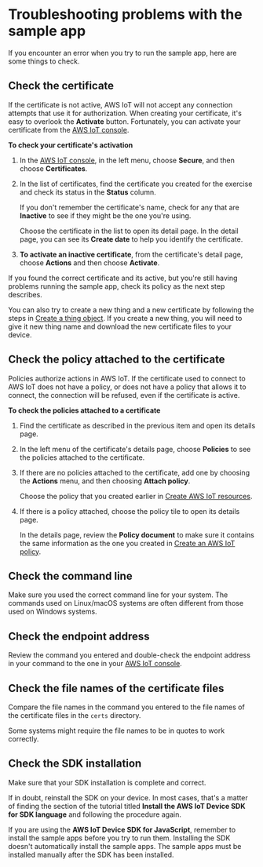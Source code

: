 # Troubleshooting problems with the sample app<a name="gs-device-troubleshoot"></a>

If you encounter an error when you try to run the sample app, here are some things to check\. 

## Check the certificate<a name="gs-device-ts-step-1"></a>

If the certificate is not active, AWS IoT will not accept any connection attempts that use it for authorization\. When creating your certificate, it's easy to overlook the **Activate** button\. Fortunately, you can activate your certificate from the [AWS IoT console](https://console.aws.amazon.com/iot/home)\.

**To check your certificate's activation**

1. In the [AWS IoT console](https://console.aws.amazon.com/iot/home), in the left menu, choose **Secure**, and then choose **Certificates**\.

1. In the list of certificates, find the certificate you created for the exercise and check its status in the **Status** column\.

   If you don't remember the certificate's name, check for any that are **Inactive** to see if they might be the one you're using\.

   Choose the certificate in the list to open its detail page\. In the detail page, you can see its **Create date** to help you identify the certificate\.

1. **To activate an inactive certificate**, from the certificate's detail page, choose **Actions** and then choose **Activate**\. 

If you found the correct certificate and its active, but you're still having problems running the sample app, check its policy as the next step describes\.

You can also try to create a new thing and a new certificate by following the steps in [Create a thing object](create-iot-resources.md#create-aws-thing)\. If you create a new thing, you will need to give it new thing name and download the new certificate files to your device\.

## Check the policy attached to the certificate<a name="gs-device-ts-step-2"></a>

Policies authorize actions in AWS IoT\. If the certificate used to connect to AWS IoT does not have a policy, or does not have a policy that allows it to connect, the connection will be refused, even if the certificate is active\.

**To check the policies attached to a certificate**

1. Find the certificate as described in the previous item and open its details page\.

1. In the left menu of the certificate's details page, choose **Policies** to see the policies attached to the certificate\.

1. If there are no policies attached to the certificate, add one by choosing the **Actions** menu, and then choosing **Attach policy**\. 

   Choose the policy that you created earlier in [Create AWS IoT resources](create-iot-resources.md)\.

1. If there is a policy attached, choose the policy tile to open its details page\.

   In the details page, review the **Policy document** to make sure it contains the same information as the one you created in [Create an AWS IoT policy](create-iot-resources.md#create-iot-policy)\.

## Check the command line<a name="gs-device-ts-step-3"></a>

Make sure you used the correct command line for your system\. The commands used on Linux/macOS systems are often different from those used on Windows systems\.

## Check the endpoint address<a name="gs-device-ts-step-4"></a>

Review the command you entered and double\-check the endpoint address in your command to the one in your [AWS IoT console](https://console.aws.amazon.com/iot/home)\.

## Check the file names of the certificate files<a name="gs-device-ts-step-5"></a>

Compare the file names in the command you entered to the file names of the certificate files in the `certs` directory\.

Some systems might require the file names to be in quotes to work correctly\.

## Check the SDK installation<a name="gs-device-ts-step-6"></a>

Make sure that your SDK installation is complete and correct\.

If in doubt, reinstall the SDK on your device\. In most cases, that's a matter of finding the section of the tutorial titled **Install the AWS IoT Device SDK for **SDK language**** and following the procedure again\.

If you are using the **AWS IoT Device SDK for JavaScript**, remember to install the sample apps before you try to run them\. Installing the SDK doesn't automatically install the sample apps\. The sample apps must be installed manually after the SDK has been installed\.